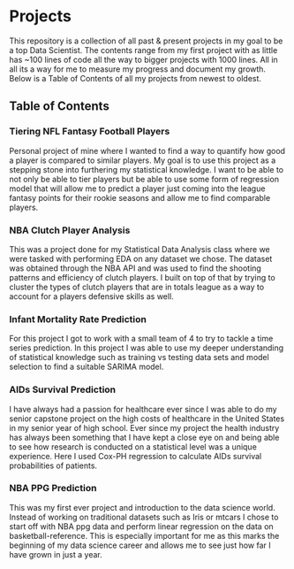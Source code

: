 # Projects

This repository is a collection of all past & present projects in my goal to be a top Data Scientist. The contents range from my first project with as little has ~100 lines of code all the way to bigger projects with 1000 lines. All in all its a way for me to measure my progress and document my growth. Below is a Table of Contents of all my projects from newest to oldest. 

## Table of Contents

### Tiering NFL Fantasy Football Players
Personal project of mine where I wanted to find a way to quantify how good a player is compared to similar players. My goal is to use this project as a stepping stone into furthering my statistical knowledge. I want to be able to not only be able to tier players but be able to use some form of regression model that will allow me to predict a player just coming into the league fantasy points for their rookie seasons and allow me to find comparable players.

### NBA Clutch Player Analysis
This was a project done for my Statistical Data Analysis class where we were tasked with performing EDA on any dataset we chose. The dataset was obtained through the NBA API and was used to find the shooting patterns and efficiency of clutch players. I built on top of that by trying to cluster the types of clutch players that are in totals league as a way to account for a players defensive skills as well.

### Infant Mortality Rate Prediction
For this project I got to work with a small team of 4 to try to tackle a time series prediction. In this project I was able to use my deeper understanding of statistical knowledge such as training vs testing data sets and model selection to find a suitable SARIMA model.

### AIDs Survival Prediction
I have always had a passion for healthcare ever since I was able to do my senior capstone project on the high costs of healthcare in the United States in my senior year of high school. Ever since my project the health industry has always been something that I have kept a close eye on and being able to see how research is conducted on a statistical level was a unique experience. Here I used Cox-PH regression to calculate AIDs survival probabilities of patients.

### NBA PPG Prediction
This was my first ever project and introduction to the data science world. Instead of working on traditional datasets such as Iris or mtcars I chose to start off with NBA ppg data and perform linear regression on the data on basketball-reference. This is especially important for me as this marks the beginning of my data science career and allows me to see just how far I have grown in just a year.
